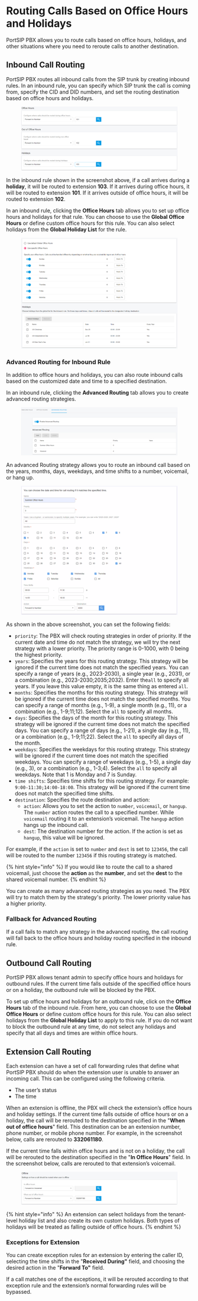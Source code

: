 # Routing Calls Based on Office Hours and Holidays

PortSIP PBX allows you to route calls based on office hours, holidays, and other situations where you need to reroute calls to another destination.

## Inbound Call Routing

PortSIP PBX routes all inbound calls from the SIP trunk by creating inbound rules. In an inbound rule, you can specify which SIP trunk the call is coming from, specify the CID and DID numbers, and set the routing destination based on office hours and holidays.

<figure><img src="../../../.gitbook/assets/inbound_rule_1 (1).png" alt=""><figcaption></figcaption></figure>

In the inbound rule shown in the screenshot above, if a call arrives during a **holiday**, it will be routed to extension **103**. If it arrives during office hours, it will be routed to extension **101**. If it arrives outside of office hours, it will be routed to extension **102**.

In an inbound rule, clicking the **Office Hours** tab allows you to set up office hours and holidays for that rule. You can choose to use the **Global Office Hours** or define custom office hours for this rule. You can also select holidays from the **Global Holiday List** for the rule.

<figure><img src="../../../.gitbook/assets/inbound_rule_2.png" alt=""><figcaption></figcaption></figure>

### Advanced Routing for Inbound Rule

In addition to office hours and holidays, you can also route inbound calls based on the customized date and time to a specified destination.

In an inbound rule, clicking the **Advanced Routing** tab allows you to create advanced routing strategies.

<figure><img src="../../../.gitbook/assets/advanced-routing.png" alt=""><figcaption></figcaption></figure>

An advanced Routing strategy allows you to route an inbound call based on the years, months, days, weekdays, and time shifts to a number, voicemail, or hang up.

<figure><img src="../../../.gitbook/assets/advanced-routing-1.png" alt=""><figcaption></figcaption></figure>

As shown in the above screenshot, you can set the following fields:

* `priority`: The PBX will check routing strategies in order of priority. If the current date and time do not match the strategy, we will try the next strategy with a lower priority. The priority range is 0-1000, with 0 being the highest priority.
* `years`: Specifies the years for this routing strategy. This strategy will be ignored if the current time does not match the specified years. You can specify a range of years (e.g., 2023-2030), a single year (e.g., 2031), or a combination (e.g., 2023-2030;2035;2032). Enter the`all` to specify all years. If you leave this value empty, it is the same thing as entered `all`.
* `months`: Specifies the months for this routing strategy. This strategy will be ignored if the current time does not match the specified months. You can specify a range of months (e.g., 1-9), a single month (e.g., 11), or a combination (e.g., 1-9;11;12). Select the `all` to specify all months.
* `days`: Specifies the days of the month for this routing strategy. This strategy will be ignored if the current time does not match the specified days. You can specify a range of days (e.g., 1-21), a single day (e.g., 11), or a combination (e.g., 1-9;11;22). Select the `all` to specify all days of the month.
* `weekdays`: Specifies the weekdays for this routing strategy. This strategy will be ignored if the current time does not match the specified weekdays. You can specify a range of weekdays (e.g., 1-5), a single day (e.g., 3), or a combination (e.g., 1-3;4). Select the `all` to specify all weekdays. Note that 1 is Monday and 7 is Sunday.
* `time shifts`: Specifies time shifts for this routing strategy. For example: `9:00-11:30;14:00-18:00`. This strategy will be ignored if the current time does not match the specified time shifts.&#x20;
* `destination`: Specifies the route destination and action:
  * `action`: Allows you to set the action to `number`, `voicemail`, or `hangup`. The `number` action routes the call to a specified number. While `voicemail` routing it to an extension’s voicemail. The `hangup` action hangs up the inbound call.&#x20;
  * `dest`: The destination number for the action. If the action is set as `hangup`, this value will be ignored.

For example, if the `action` is set to `number` and `dest` is set to `123456`, the call will be routed to the number `123456` if this routing strategy is matched.

{% hint style="info" %}
If you would like to route the call to a shared voicemail, just choose the **action** as the **number**, and set the **dest** to the shared voicemail number.
{% endhint %}

You can create as many advanced routing strategies as you need. The PBX will try to match them by the strategy's priority. The lower priority value has a higher priority.

### Fallback for Advanced Routing

If a call fails to match any strategy in the advanced routing, the call routing will fall back to the office hours and holiday routing specified in the inbound rule.

## Outbound Call Routing

PortSIP PBX allows tenant admin to specify office hours and holidays for outbound rules. If the current time falls outside of the specified office hours or on a holiday, the outbound rule will be blocked by the PBX.&#x20;

To set up office hours and holidays for an outbound rule, click on the **Office Hours** tab of the inbound rule. From here, you can choose to use the **Global Office Hours** or define custom office hours for this rule. You can also select holidays from the **Global Holiday List** to apply to this rule. If you do not want to block the outbound rule at any time, do not select any holidays and specify that all days and times are within office hours.

## Extension Call Routing

Each extension can have a set of call forwarding rules that define what PortSIP PBX should do when the extension user is unable to answer an incoming call. This can be configured using the following criteria.

* The user’s status
* The time

When an extension is offline, the PBX will check the extension’s office hours and holiday settings. If the current time falls outside of office hours or on a holiday, the call will be rerouted to the destination specified in the "**When out of office hours**" field. This destination can be an extension number, phone number, or mobile phone number. For example, in the screenshot below, calls are rerouted to **332061180**.&#x20;

If the current time falls within office hours and is not on a holiday, the call will be rerouted to the destination specified in the "**In Office Hours**" field. In the screenshot below, calls are rerouted to that extension’s voicemail.

<figure><img src="../../../.gitbook/assets/user_offline_1.png" alt=""><figcaption></figcaption></figure>

{% hint style="info" %}
An extension can select holidays from the tenant-level holiday list and also create its own custom holidays. Both types of holidays will be treated as falling outside of office hours.
{% endhint %}

### Exceptions for Extension

You can create exception rules for an extension by entering the caller ID, selecting the time shifts in the "**Received During"** field, and choosing the desired action in the "**Forward To"** field.

If a call matches one of the exceptions, it will be rerouted according to that exception rule and the extension’s normal forwarding rules will be bypassed.

